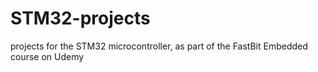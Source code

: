 # STM32-projects
 projects for the STM32 microcontroller, as part of the FastBit Embedded course on Udemy
